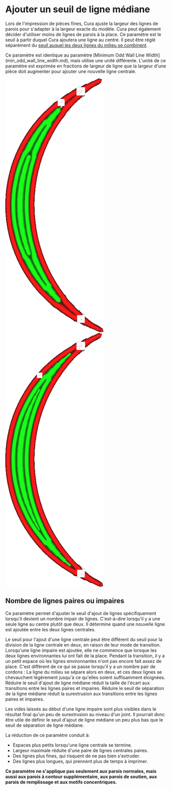 Ajouter un seuil de ligne médiane
====
Lors de l'impression de pièces fines, Cura ajuste la largeur des lignes de parois pour s'adapter à la largeur exacte du modèle. Cura peut également décider d'utiliser moins de lignes de parois à la place. Ce paramètre est le seuil à partir duquel Cura ajoutera une ligne au centre. Il peut être réglé séparément du [seuil auquel les deux lignes du milieu se combinent](wall_split_middle_threshold.md).

Ce paramètre est identique au paramètre [Minimum Odd Wall Line Width] (min_odd_wall_line_width.md), mais utilise une unité différente. L'unité de ce paramètre est exprimée en fractions de largeur de ligne que la largeur d'une pièce doit augmenter pour ajouter une nouvelle ligne centrale.

<!--screenshot {
"image_path": "min_wall_line_width_0_34.png",
"models": [{"script": "moon_sickle.scad"}],
"camera_position": [0, 0, 63],
"settings": {
	"min_wall_line_width": 0.34,
	"wall_line_count": 3,
	"wall_transition_angle": 20
},
"layer": 14,
"colours": 32
}-->
<!--screenshot {
"image_path": "min_wall_line_width_odd_0_1.png",
"models": [{"script": "moon_sickle.scad"}],
"camera_position": [0, 0, 63],
"settings": {
	"min_odd_wall_line_width": 0.1,
	"min_wall_line_width": 0.34,
	"wall_line_count": 3,
	"wall_transition_angle": 20
},
"layer": 14,
"colours": 32
}-->
![Lorsque la ligne centrale est trop petite, les deux lignes qui l'entourent sont élargies.](../../../articles/images/min_wall_line_width_0_34.png)
![En réduisant ce réglage, la ligne centrale commence et finit beaucoup plus petit](../../../articles/images/min_wall_line_width_odd_0_1.png)

Nombre de lignes paires ou impaires
----
Ce paramètre permet d'ajuster le seuil d'ajout de lignes spécifiquement lorsqu'il devient un nombre impair de lignes. C'est-à-dire lorsqu'il y a une seule ligne au centre plutôt que deux. Il détermine quand une nouvelle ligne est ajoutée entre les deux lignes centrales.

Le seuil pour l'ajout d'une ligne centrale peut être différent du seuil pour la division de la ligne centrale en deux, en raison de leur mode de transition. Lorsqu'une ligne impaire est ajoutée, elle ne commence que lorsque les deux lignes environnantes lui ont fait de la place. Pendant la transition, il y a un petit espace où les lignes environnantes n'ont pas encore fait assez de place. C'est différent de ce qui se passe lorsqu'il y a un nombre pair de cordons : La ligne du milieu se sépare alors en deux, et ces deux lignes se chevauchent légèrement jusqu'à ce qu'elles soient suffisamment éloignées. Réduire le seuil d'ajout de ligne médiane réduit la taille de l'écart aux transitions entre les lignes paires et impaires. Réduire le seuil de séparation de la ligne médiane réduit la surextrusion aux transitions entre les lignes paires et impaires.

Les vides laissés au début d'une ligne impaire sont plus visibles dans le résultat final qu'un peu de surextrusion au niveau d'un joint. Il pourrait donc être utile de définir le seuil d'ajout de ligne médiane un peu plus bas que le seuil de séparation de ligne médiane.

La réduction de ce paramètre conduit à:
* Espaces plus petits lorsqu'une ligne centrale se termine.
* Largeur maximale réduite d'une paire de lignes centrales paires.
* Des lignes plus fines, qui risquent de ne pas bien s'extruder.
* Des lignes plus longues, qui prennent plus de temps à imprimer.

**Ce paramètre ne s'applique pas seulement aux parois normales, mais aussi aux parois à contour supplémentaire, aux parois de soutien, aux parois de remplissage et aux motifs concentriques.**